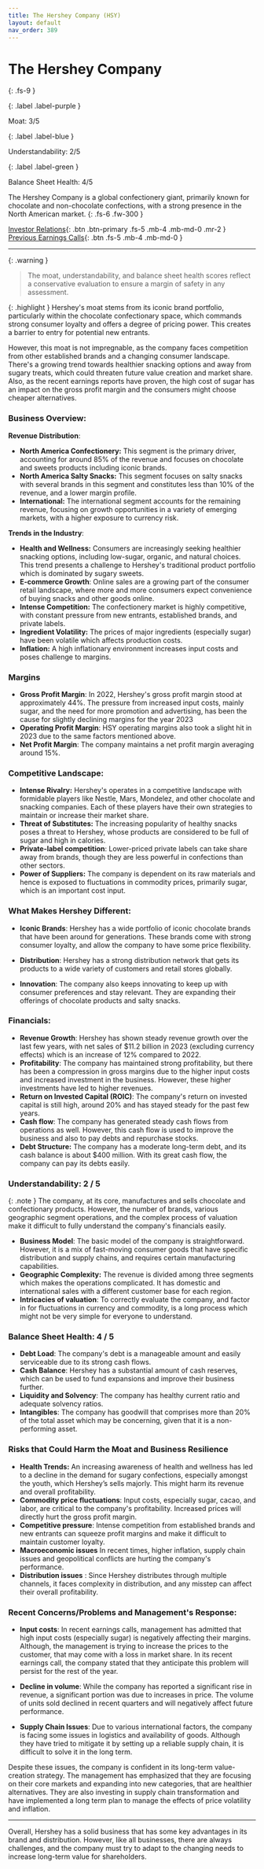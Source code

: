 ```yaml
---
title: The Hershey Company (HSY)
layout: default
nav_order: 389
---
```


# The Hershey Company
{: .fs-9 }

{: .label .label-purple }

Moat: 3/5

{: .label .label-blue }

Understandability: 2/5

{: .label .label-green }

Balance Sheet Health: 4/5

The Hershey Company is a global confectionery giant, primarily known for chocolate and non-chocolate confections, with a strong presence in the North American market.
{: .fs-6 .fw-300 }

[Investor Relations](https://www.google.com/search?q=HSY+investor+relations){: .btn .btn-primary .fs-5 .mb-4 .mb-md-0 .mr-2 }
[Previous Earnings Calls](https://discountingcashflows.com/company/HSY/transcripts/){: .btn .fs-5 .mb-4 .mb-md-0 }

---

{: .warning }
>The moat, understandability, and balance sheet health scores reflect a conservative evaluation to ensure a margin of safety in any assessment.



{: .highlight }
Hershey's moat stems from its iconic brand portfolio, particularly within the chocolate confectionary space, which commands strong consumer loyalty and offers a degree of pricing power. This creates a barrier to entry for potential new entrants.

However, this moat is not impregnable, as the company faces competition from other established brands and a changing consumer landscape. There's a growing trend towards healthier snacking options and away from sugary treats, which could threaten future value creation and market share. Also, as the recent earnings reports have proven, the high cost of sugar has an impact on the gross profit margin and the consumers might choose cheaper alternatives.

### Business Overview:

**Revenue Distribution**:
  * **North America Confectionery:** This segment is the primary driver, accounting for around 85% of the revenue and focuses on chocolate and sweets products including iconic brands.
  *   **North America Salty Snacks:** This segment focuses on salty snacks with several brands in this segment and constitutes less than 10% of the revenue, and a lower margin profile. 
  *  **International:** The international segment accounts for the remaining revenue, focusing on growth opportunities in a variety of emerging markets, with a higher exposure to currency risk.

**Trends in the Industry**:

*   **Health and Wellness:** Consumers are increasingly seeking healthier snacking options, including low-sugar, organic, and natural choices. This trend presents a challenge to Hershey's traditional product portfolio which is dominated by sugary sweets.
*   **E-commerce Growth**: Online sales are a growing part of the consumer retail landscape, where more and more consumers expect convenience of buying snacks and other goods online.
*   **Intense Competition:** The confectionery market is highly competitive, with constant pressure from new entrants, established brands, and private labels.
*   **Ingredient Volatility:** The prices of major ingredients (especially sugar) have been volatile which affects production costs.
*   **Inflation:** A high inflationary environment increases input costs and poses challenge to margins.

### Margins

*   **Gross Profit Margin**: In 2022, Hershey's gross profit margin stood at approximately 44%. The pressure from increased input costs, mainly sugar, and the need for more promotion and advertising, has been the cause for slightly declining margins for the year 2023
*   **Operating Profit Margin**: HSY operating margins also took a slight hit in 2023 due to the same factors mentioned above.
*   **Net Profit Margin**: The company maintains a net profit margin averaging around 15%.

### Competitive Landscape:

*   **Intense Rivalry:** Hershey's operates in a competitive landscape with formidable players like Nestle, Mars, Mondelez, and other chocolate and snacking companies. Each of these players have their own strategies to maintain or increase their market share.
*   **Threat of Substitutes:** The increasing popularity of healthy snacks poses a threat to Hershey, whose products are considered to be full of sugar and high in calories.
*   **Private-label competition**: Lower-priced private labels can take share away from brands, though they are less powerful in confections than other sectors.
*   **Power of Suppliers:** The company is dependent on its raw materials and hence is exposed to fluctuations in commodity prices, primarily sugar, which is an important cost input.

### What Makes Hershey Different:

*   **Iconic Brands**: Hershey has a wide portfolio of iconic chocolate brands that have been around for generations. These brands come with strong consumer loyalty, and allow the company to have some price flexibility.

  * **Distribution**: Hershey has a strong distribution network that gets its products to a wide variety of customers and retail stores globally.
  * **Innovation**: The company also keeps innovating to keep up with consumer preferences and stay relevant. They are expanding their offerings of chocolate products and salty snacks.

### Financials:

*   **Revenue Growth**: Hershey has shown steady revenue growth over the last few years, with net sales of $11.2 billion in 2023 (excluding currency effects) which is an increase of 12% compared to 2022.
*   **Profitability**: The company has maintained strong profitability, but there has been a compression in gross margins due to the higher input costs and increased investment in the business. However, these higher investments have led to higher revenues.
*  **Return on Invested Capital (ROIC)**: The company's return on invested capital is still high, around 20% and has stayed steady for the past few years.
*   **Cash flow**: The company has generated steady cash flows from operations as well. However, this cash flow is used to improve the business and also to pay debts and repurchase stocks.
*   **Debt Structure:** The company has a moderate long-term debt, and its cash balance is about $400 million. With its great cash flow, the company can pay its debts easily.

### Understandability: 2 / 5

{: .note }
The company, at its core, manufactures and sells chocolate and confectionary products. However, the number of brands, various geographic segment operations, and the complex process of valuation make it difficult to fully understand the company's financials easily.

*   **Business Model**: The basic model of the company is straightforward. However, it is a mix of fast-moving consumer goods that have specific distribution and supply chains, and requires certain manufacturing capabilities. 
*   **Geographic Complexity:** The revenue is divided among three segments which makes the operations complicated. It has domestic and international sales with a different customer base for each region.
*   **Intricacies of valuation**: To correctly evaluate the company, and factor in for fluctuations in currency and commodity, is a long process which might not be very simple for everyone to understand.

### Balance Sheet Health: 4 / 5

*  **Debt Load**: The company's debt is a manageable amount and easily serviceable due to its strong cash flows.
*  **Cash Balance**: Hershey has a substantial amount of cash reserves, which can be used to fund expansions and improve their business further.
*  **Liquidity and Solvency**: The company has healthy current ratio and adequate solvency ratios.
*  **Intangibles**: The company has goodwill that comprises more than 20% of the total asset which may be concerning, given that it is a non-performing asset.

### Risks that Could Harm the Moat and Business Resilience

*   **Health Trends:** An increasing awareness of health and wellness has led to a decline in the demand for sugary confections, especially amongst the youth, which Hershey’s sells majorly. This might harm its revenue and overall profitability.
*   **Commodity price fluctuations**:  Input costs, especially sugar, cacao, and labor, are critical to the company's profitability. Increased prices will directly hurt the gross profit margin.
*  **Competitive pressure**: Intense competition from established brands and new entrants can squeeze profit margins and make it difficult to maintain customer loyalty.
 *  **Macroeconomic issues** In recent times, higher inflation, supply chain issues and geopolitical conflicts are hurting the company's performance.
*   **Distribution issues** : Since Hershey distributes through multiple channels, it faces complexity in distribution, and any misstep can affect their overall profitability.

### Recent Concerns/Problems and Management's Response:

*   **Input costs**: In recent earnings calls, management has admitted that high input costs (especially sugar) is negatively affecting their margins. Although, the management is trying to increase the prices to the customer, that may come with a loss in market share. In its recent earnings call, the company stated that they anticipate this problem will persist for the rest of the year.

*   **Decline in volume**: While the company has reported a significant rise in revenue, a significant portion was due to increases in price. The volume of units sold declined in recent quarters and will negatively affect future performance.
*  **Supply Chain Issues**: Due to various international factors, the company is facing some issues in logistics and availability of goods. Although they have tried to mitigate it by setting up a reliable supply chain, it is difficult to solve it in the long term.

Despite these issues, the company is confident in its long-term value-creation strategy.  The management has emphasized that they are focusing on their core markets and expanding into new categories, that are healthier alternatives. They are also investing in supply chain transformation and have implemented a long term plan to manage the effects of price volatility and inflation.

***

Overall, Hershey has a solid business that has some key advantages in its brand and distribution. However, like all businesses, there are always challenges, and the company must try to adapt to the changing needs to increase long-term value for shareholders.
